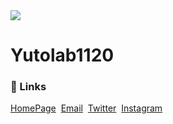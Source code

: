 <img src="https://user-images.githubusercontent.com/69599304/90947156-97a61180-e46e-11ea-9c4e-38898926d9be.png"> 
<h1>Yutolab1120</h1>

<h3>📒 Links</h3>
<a href="https://cube-y.github.io">HomePage</a>&nbsp;
<a href="mailto:yagihara.yagi@gmail.com">Email</a>&nbsp;
<a href="https://twitter.com/cubey_1120">Twitter</a>&nbsp;
<a href="https://instagram.com/cubey_1120">Instagram</a>


